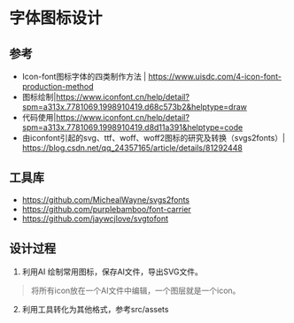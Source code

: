 # 字体图标设计

## 参考
- Icon-font图标字体的四类制作方法 | https://www.uisdc.com/4-icon-font-production-method
- 图标绘制|https://www.iconfont.cn/help/detail?spm=a313x.7781069.1998910419.d68c573b2&helptype=draw
- 代码使用|https://www.iconfont.cn/help/detail?spm=a313x.7781069.1998910419.d8d11a391&helptype=code
- 由iconfont引起的svg、ttf、woff、woff2图标的研究及转换（svgs2fonts）| https://blog.csdn.net/qq_24357165/article/details/81292448

## 工具库
- https://github.com/MichealWayne/svgs2fonts
- https://github.com/purplebamboo/font-carrier
- https://github.com/jaywcjlove/svgtofont

## 设计过程

1. 利用AI 绘制常用图标，保存AI文件，导出SVG文件。
  > 将所有icon放在一个AI文件中编辑，一个图层就是一个icon。
2. 利用工具转化为其他格式，参考src/assets
